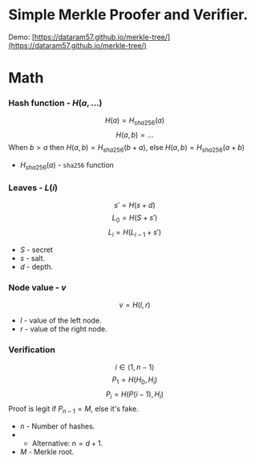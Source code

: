 # Simple Merkle Proofer and Verifier.

Demo: [https://dataram57.github.io/merkle-tree/](https://dataram57.github.io/merkle-tree/)

# Math

### Hash function - $H\left(a,...\right)$

$$H\left(a\right)=H_{sha256}\left(a\right)$$
$$H\left(a,b\right)=...$$
When $b > a$ then $H\left(a,b\right)=H_{sha256}\left(b+a\right)$, else $H\left(a,b\right)=H_{sha256}\left(a+b\right)$
- $H_{sha256}\left(a\right)$ - `sha256` function

### Leaves - $L\left(i\right)$

$$s'=H\left(s+d\right)$$
$$L_{0}=H\left(S+s'\right)$$
$$L_{i}=H\left(L_{i-1}+s'\right)$$

- $S$ - secret
- $s$ - salt.
- $d$ - depth.

### Node value - $v$

$$v=H\left(l,r\right)$$
- $l$ - value of the left node.
- $r$ - value of the right node.

### Verification

$$i \in \langle 1,n-1 \rangle$$
$$P_{1}=H\left(H_{0},H_{i}\right)$$
$$P_{i}=H\left(P\left(i-1\right),H_{i}\right)$$
Proof is legit if $P_{n-1}=M$, else it's fake.

- $n$ - Number of hashes.
- - Alternative: $n = d + 1$.
- $M$ - Merkle root. 
